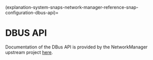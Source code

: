 (explanation-system-snaps-network-manager-reference-snap-configuration-dbus-api)=
# DBUS API


Documentation of the DBus API is provided by the NetworkManager upstream project [here](https://developer.gnome.org/NetworkManager/stable/spec.html).

